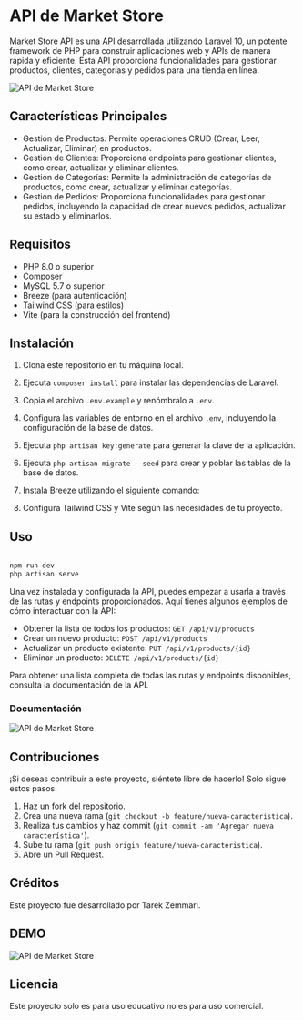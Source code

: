 # API de Market Store

Market Store API es una API desarrollada utilizando Laravel 10, un potente framework de PHP para construir aplicaciones web y APIs de manera rápida y eficiente. 
Esta API proporciona funcionalidades para gestionar productos, clientes, categorías y pedidos para una tienda en línea.

![API de Market Store](/assets/imgs/mrk_1.png)

## Características Principales

- Gestión de Productos: Permite operaciones CRUD (Crear, Leer, Actualizar, Eliminar) en productos.
- Gestión de Clientes: Proporciona endpoints para gestionar clientes, como crear, actualizar y eliminar clientes.
- Gestión de Categorías: Permite la administración de categorías de productos, como crear, actualizar y eliminar categorías.
- Gestión de Pedidos: Proporciona funcionalidades para gestionar pedidos, incluyendo la capacidad de crear nuevos pedidos, actualizar su estado y eliminarlos.

## Requisitos

- PHP 8.0 o superior
- Composer
- MySQL 5.7 o superior
- Breeze (para autenticación)
- Tailwind CSS (para estilos)
- Vite (para la construcción del frontend)

## Instalación

1. Clona este repositorio en tu máquina local.
2. Ejecuta `composer install` para instalar las dependencias de Laravel.
3. Copia el archivo `.env.example` y renómbralo a `.env`.
4. Configura las variables de entorno en el archivo `.env`, incluyendo la configuración de la base de datos.
5. Ejecuta `php artisan key:generate` para generar la clave de la aplicación.
6. Ejecuta `php artisan migrate --seed` para crear y poblar las tablas de la base de datos.
7. Instala Breeze utilizando el siguiente comando:


8. Configura Tailwind CSS y Vite según las necesidades de tu proyecto.

## Uso

````bash

npm run dev
php artisan serve

````

Una vez instalada y configurada la API, puedes empezar a usarla a través de las rutas y endpoints proporcionados. Aquí tienes algunos ejemplos de cómo interactuar con la API:

- Obtener la lista de todos los productos: `GET /api/v1/products`
- Crear un nuevo producto: `POST /api/v1/products`
- Actualizar un producto existente: `PUT /api/v1/products/{id}`
- Eliminar un producto: `DELETE /api/v1/products/{id}`

Para obtener una lista completa de todas las rutas y endpoints disponibles, consulta la documentación de la API.

### Documentación

![API de Market Store](/assets/imgs/mrk_2.png)


## Contribuciones

¡Si deseas contribuir a este proyecto, siéntete libre de hacerlo! Solo sigue estos pasos:

1. Haz un fork del repositorio.
2. Crea una nueva rama (`git checkout -b feature/nueva-caracteristica`).
3. Realiza tus cambios y haz commit (`git commit -am 'Agregar nueva característica'`).
4. Sube tu rama (`git push origin feature/nueva-caracteristica`).
5. Abre un Pull Request.

## Créditos

Este proyecto fue desarrollado por Tarek Zemmari.


## DEMO

![API de Market Store](/assets/imgs/mrk_3.png)

## Licencia

Este proyecto solo es para uso educativo no es para uso comercial.





